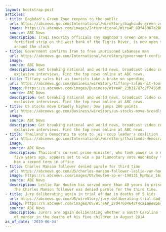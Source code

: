 ```yaml
---
layout: bootstrap-post
articles:
- title: Baghdad's Green Zone reopens to the public
  url: https://abcnews.go.com/International/wireStory/baghdads-green-zone-reopens-public-63477551
  image: https://s.abcnews.com/images/International/WireAP_09f43867a208468cb0f1bdb17f1a5895_16x9_992.jpg
  source: ABC News
  description: Iraqi security officials say Baghdad's Green Zone area, the heavily
    fortified strip on the west bank of the Tigris River, is now open to the public
    around the clock
- title: Government confirms Iran to free imprisoned Lebanese man
  url: https://abcnews.go.com/International/wireStory/government-confirms-iran-free-imprisoned-lebanese-man-63477360
  image: 
  source: ABC News
  description: Get breaking national and world news, broadcast video coverage, and
    exclusive interviews. Find the top news online at ABC news.
- title: Tiffany sales hit as tourists take a brake on spending
  url: https://abcnews.go.com/Business/wireStory/tiffany-sales-hit-tourists-brake-spending-63477326
  image: https://s.abcnews.com/images/Business/WireAP_23b31787c2f7456d9c623cd373bd8163_16x9_992.jpg
  source: ABC News
  description: Get breaking national and world news, broadcast video coverage, and
    exclusive interviews. Find the top news online at ABC news.
- title: US stocks move broadly higher; Dow jumps 200 points
  url: https://abcnews.go.com/Business/wireStory/us-stocks-move-broadly-higher-dow-jumps-200-63477291
  image: 
  source: ABC News
  description: Get breaking national and world news, broadcast video coverage, and
    exclusive interviews. Find the top news online at ABC news.
- title: Thailand's Democrats to vote to join coup leader's coalition
  url: https://abcnews.go.com/International/wireStory/thailands-democrats-vote-join-coup-leaders-coalition-63476908
  image: 
  source: ABC News
  description: Thailand's current prime minister, who took power in a military coup
    five years ago, appears set to win a parliamentary vote Wednesday that will give
    him a second term in office
- title: Charles Manson follower denied parole for third time
  url: https://abcnews.go.com/US/charles-manson-follower-leslie-van-houten-denied-parole/story?id=63473867
  image: https://s.abcnews.com/images/US/houten-ap-er-190131_hpMain_16x9_992.jpg
  source: ABC News
  description: Leslie Van Houten has served more than 40 years in prison for murder.
    The Charles Manson follower was denied parole for the third time.
- title: Jury deliberating again in trial of dad in deaths of 5 kids
  url: https://abcnews.go.com/US/wireStory/jury-deliberating-trial-dad-deaths-kids-63476757
  image: https://s.abcnews.com/images/US/WireAP_27d47604642f4ca1aee956c1603ee43d_16x9_992.jpg
  source: ABC News
  description: Jurors are again deliberating whether a South Carolina father is guilty
    of murder in the deaths of his five children in August 2014
as_of_date: '2019-06-04'
---
```


